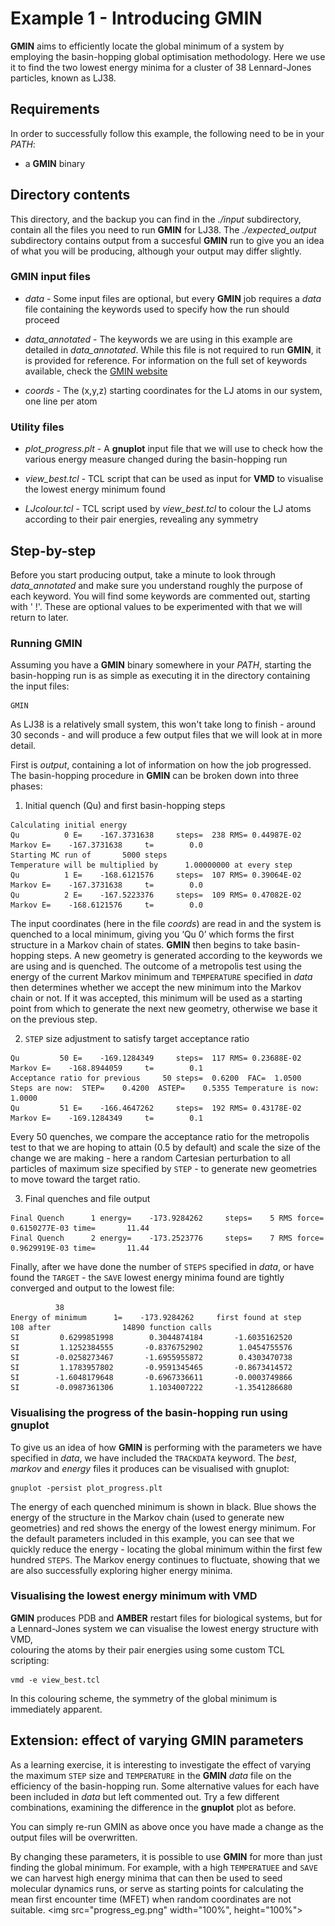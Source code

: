 # Example 1 - Introducing GMIN

**GMIN** aims to efficiently locate the global minimum of a system by employing the basin-hopping global optimisation methodology. 
Here we use it to find the two lowest energy minima for a cluster of 38 Lennard-Jones particles, known as LJ38.

## Requirements
In order to successfully follow this example, the following need to be in your *PATH*:
- a **GMIN** binary

## Directory contents
This directory, and the backup you can find in the *./input* subdirectory, contain all the files you need to run **GMIN** for LJ38. The *./expected_output*
subdirectory contains output from a succesful **GMIN** run to give you an idea of what you will be producing, although your output may differ slightly.

### GMIN input files

- *data* -		Some input files are optional, but every **GMIN** job requires a *data* file containing the keywords used to specify 
			how the run should proceed 
		
- *data_annotated* -	The keywords we are using in this example are detailed in *data_annotated*. While this file is not required to run **GMIN**, it is
			provided for reference. For information on the full set of keywords available, check the [GMIN website](http://www-wales.ch.cam.ac.uk/GMIN)

- *coords* - 		The (x,y,z) starting coordinates for the LJ atoms in our system, one line per atom

### Utility files

- *plot_progress.plt* -	A **gnuplot** input file that we will use to check how the various energy measure changed during the basin-hopping run

- *view_best.tcl* -	TCL script that can be used as input for **VMD** to visualise the lowest energy minimum found

- *LJcolour.tcl* - 	TCL script used by *view_best.tcl* to colour the LJ atoms according to their pair energies, revealing any symmetry

## Step-by-step

Before you start producing output, take a minute to look through *data_annotated* and make sure you understand roughly the purpose of each keyword. You will find
some keywords are commented out, starting with ' !'. These are optional values to be experimented with that we will return to later. 

### Running GMIN

Assuming you have a **GMIN** binary somewhere in your *PATH*, starting the basin-hopping run is as simple as executing it in the directory containing the input files:
```
GMIN
```
As LJ38 is a relatively small system, this won't take long to finish - around 30 seconds - and will produce a few output files that we will look at in more detail. 

First is *output*, containing a lot of information on how the job progressed. The basin-hopping procedure in **GMIN** can be broken down into three phases:

1. Initial quench (Qu) and first basin-hopping steps
```
Calculating initial energy
Qu          0 E=    -167.3731638     steps=  238 RMS= 0.44987E-02 Markov E=    -167.3731638     t=        0.0
Starting MC run of       5000 steps
Temperature will be multiplied by      1.00000000 at every step
Qu          1 E=    -168.6121576     steps=  107 RMS= 0.39064E-02 Markov E=    -167.3731638     t=        0.0
Qu          2 E=    -167.5223376     steps=  109 RMS= 0.47082E-02 Markov E=    -168.6121576     t=        0.0
```

The input coordinates (here in the file *coords*) are read in and the system is quenched to a local minimum, giving you ‘Qu 0’ which forms the first structure 
in a Markov chain of states. **GMIN** then begins to take basin-hopping steps. A new geometry is generated according to the keywords we are using and is quenched. 
The outcome of a metropolis test using the energy of the current Markov minimum and `TEMPERATURE` specified in *data* then determines whether we accept the new 
minimum into the Markov chain or not. If it was accepted, this minimum will be used as a starting point from which to generate the next new geometry, otherwise we 
base it on the previous step.
 
2. `STEP` size adjustment to satisfy target acceptance ratio
```
Qu         50 E=    -169.1284349     steps=  117 RMS= 0.23688E-02 Markov E=    -168.8944059     t=        0.1
Acceptance ratio for previous     50 steps=  0.6200  FAC=  1.0500
Steps are now:  STEP=    0.4200  ASTEP=    0.5355 Temperature is now:    1.0000
Qu         51 E=    -166.4647262     steps=  192 RMS= 0.43178E-02 Markov E=    -169.1284349     t=        0.1
```

Every 50 quenches, we compare the acceptance ratio for the metropolis test to that we are hoping to attain (0.5 by default) and scale the size of the change we 
are making - here a random Cartesian perturbation to all particles of maximum size specified by `STEP` - to generate new geometries to move toward the target ratio.

3. Final quenches and file output
```
Final Quench      1 energy=    -173.9284262     steps=    5 RMS force=  0.6150277E-03 time=       11.44
Final Quench      2 energy=    -173.2523776     steps=    7 RMS force=  0.9629919E-03 time=       11.44
```

Finally, after we have done the number of `STEPS` specified in *data*, or have found the `TARGET` - the `SAVE` lowest energy minima found are tightly converged 
and output to the lowest file:

```
          38
Energy of minimum      1=    -173.9284262     first found at step      108 after                14890 function calls
SI         0.6299851998        0.3044874184       -1.6035162520
SI         1.1252384555       -0.8376752902        1.0454755576
SI        -0.0258273467       -1.6955955872        0.4303470738
SI         1.1783957802       -0.9591345465       -0.8673414572
SI        -1.6048179648       -0.6967336611       -0.0003749866
SI        -0.0987361306        1.1034007222       -1.3541286680
```

### Visualising the progress of the basin-hopping run using gnuplot

To give us an idea of how **GMIN** is performing with the parameters we have specified in *data*, we have included the `TRACKDATA` keyword. The *best*, *markov* 
and *energy* files it produces can be visualised with gnuplot:
```
gnuplot -persist plot_progress.plt
```

The energy of each quenched minimum is shown in black. Blue shows the energy of the structure in the Markov chain (used to generate new geometries) and red 
shows the energy of the lowest energy minimum. For the default parameters included in this example, you can see that we quickly reduce the energy - locating the
global minimum within the first few hundred `STEPS`. The Markov energy continues to fluctuate, showing that we are also successfully exploring higher energy minima. 

### Visualising the lowest energy minimum with VMD

**GMIN** produces PDB and **AMBER** restart files for biological systems, but for a Lennard-Jones system we can visualise the lowest energy structure with VMD,  
colouring the atoms by their pair energies using some custom TCL scripting:

```
vmd -e view_best.tcl
```

In this colouring scheme, the symmetry of the global minimum is immediately apparent. 


## Extension: effect of varying GMIN parameters

As a learning exercise, it is interesting to investigate the effect of varying the maximum `STEP` size and `TEMPERATURE` in the **GMIN** *data* file on the
efficiency of the basin-hopping run. Some alternative values for each have been included in *data* but left commented out. Try a few different combinations, 
examining the difference in the **gnuplot** plot as before.

You can simply re-run GMIN as above once you have made a change as the output files will be overwritten. 

By changing these parameters, it is possible to use **GMIN** for more than just finding the global minimum. For example, with a high `TEMPERATUEE` and `SAVE` 
we can harvest high energy minima that can then be used to seed molecular dynamics runs, or serve as starting points for calculating the mean first encounter time
(MFET) when random coordinates are not suitable. 
<img src="progress_eg.png" width="100%", height="100%">

